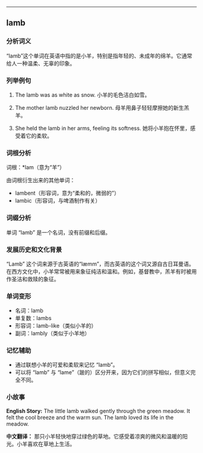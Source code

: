 
---------------
## lamb
### 分析词义
“lamb”这个单词在英语中指的是小羊，特别是指年轻的、未成年的绵羊。它通常给人一种温柔、无辜的印象。

### 列举例句
1. The lamb was as white as snow.
   小羊的毛色洁白如雪。
   
2. The mother lamb nuzzled her newborn.
   母羊用鼻子轻轻摩擦她的新生羔羊。

3. She held the lamb in her arms, feeling its softness.
   她将小羊抱在怀里，感受着它的柔软。

### 词根分析
词根：*lam（意为“羊”）

由词根衍生出来的其他单词：
- lambent（形容词，意为“柔和的，微弱的”）
- lambic（形容词，与啤酒制作有关）

### 词缀分析
单词 “lamb” 是一个名词，没有前缀和后缀。

### 发展历史和文化背景
“Lamb” 这个词来源于古英语的“læmm”，而古英语的这个词又源自古日耳曼语。在西方文化中，小羊常常被用来象征纯洁和温和。例如，基督教中，羔羊有时被用作圣洁和救赎的象征。

### 单词变形
- 名词：lamb
- 单复数：lambs
- 形容词：lamb-like（类似小羊的）
- 副词：lambly（类似于小羊地）

### 记忆辅助
- 通过联想小羊的可爱和柔软来记忆 “lamb”。
- 可以将 “lamb” 与 “lame”（跛的）区分开来，因为它们的拼写相似，但意义完全不同。

### 小故事
**English Story:**
The little lamb walked gently through the green meadow. It felt the cool breeze and the warm sun. The lamb loved its life in the meadow.

**中文翻译：**
那只小羊轻快地穿过绿色的草地。它感受着凉爽的微风和温暖的阳光。小羊喜欢在草地上生活。

